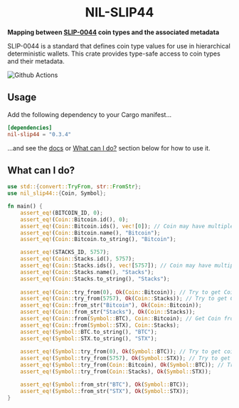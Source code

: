 # <h1 align="center"> NIL-SLIP44 </h1>

**Mapping between [SLIP-0044](https://github.com/satoshilabs/slips/blob/master/slip-0044.md) coin types and the
associated metadata**

SLIP-0044 is a standard that defines coin type values for use in hierarchical deterministic wallets. This crate provides type-safe access to coin types and their metadata.

![Github Actions](https://github.com/newinternetlabs/nil-slip44/workflows/Tests/badge.svg)

## Usage
Add the following dependency to your Cargo manifest...
```toml
[dependencies]
nil-slip44 = "0.3.4"
```
...and see the [docs](https://docs.rs/nil-slip44) or [What can I do?](#what-can-i-do) section below for how to use it.

## What can I do?

```rust
use std::{convert::TryFrom, str::FromStr};
use nil_slip44::{Coin, Symbol};

fn main() {
    assert_eq!(BITCOIN_ID, 0);
    assert_eq!(Coin::Bitcoin.id(), 0);
    assert_eq!(Coin::Bitcoin.ids(), vec![0]); // Coin may have multiple IDs (e.g. Credits)
    assert_eq!(Coin::Bitcoin.name(), "Bitcoin");
    assert_eq!(Coin::Bitcoin.to_string(), "Bitcoin");

    assert_eq!(STACKS_ID, 5757);
    assert_eq!(Coin::Stacks.id(), 5757);
    assert_eq!(Coin::Stacks.ids(), vec![5757]); // Coin may have multiple IDs (e.g. Credits)
    assert_eq!(Coin::Stacks.name(), "Stacks");
    assert_eq!(Coin::Stacks.to_string(), "Stacks");
    
    assert_eq!(Coin::try_from(0), Ok(Coin::Bitcoin)); // Try to get Coin from its ID
    assert_eq!(Coin::try_from(5757), Ok(Coin::Stacks)); // Try to get Coin from its ID
    assert_eq!(Coin::from_str("Bitcoin"), Ok(Coin::Bitcoin));
    assert_eq!(Coin::from_str("Stacks"), Ok(Coin::Stacks));
    assert_eq!(Coin::from(Symbol::BTC), Coin::Bitcoin); // Get Coin from its Symbol (can't fail, all symbols have associated coins)
    assert_eq!(Coin::from(Symbol::STX), Coin::Stacks);
    assert_eq!(Symbol::BTC.to_string(), "BTC");
    assert_eq!(Symbol::STX.to_string(), "STX");
    
    assert_eq!(Symbol::try_from(0), Ok(Symbol::BTC)); // Try to get coin Symbol from its ID
    assert_eq!(Symbol::try_from(5757), Ok(Symbol::STX)); // Try to get coin Symbol from its ID
    assert_eq!(Symbol::try_from(Coin::Bitcoin), Ok(Symbol::BTC)); // Try to convert Coin to Symbol (can fail if no Symbol for Coin is specified)
    assert_eq!(Symbol::try_from(Coin::Stacks), Ok(Symbol::STX));

    assert_eq!(Symbol::from_str("BTC"), Ok(Symbol::BTC));
    assert_eq!(Symbol::from_str("STX"), Ok(Symbol::STX));
}
```
